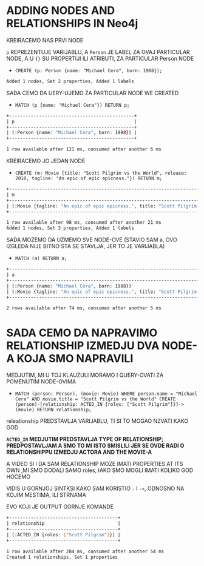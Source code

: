 # ADDING NODES AND RELATIONSHIPS IN Neo4j

KREIRACEMO NAS PRVI NODE

`p` REPREZENTUJE VARIJABLU, A `Person` JE LABEL ZA OVAJ PARTICULAR NODE, A U `{}` SU PROPERTIJI ILI ATRIBUTI, ZA PARTICULAR Person NODE

- `CREATE (p: Person {name: "Michael Cera", born: 1988});`

```zsh
Added 1 nodes, Set 2 properties, Added 1 labels
```

SADA CEMO DA UERY-UJEMO ZA PARTICULAR NODE WE CREATED

- `MATCH (p {name: "Michael Cera"}) RETURN p;`

```zsh
+----------------------------------------------+
| p                                            |
+----------------------------------------------+
| (:Person {name: "Michael Cera", born: 1988}) |
+----------------------------------------------+

1 row available after 121 ms, consumed after another 6 ms
```

KREIRACEMO JO JEDAN NODE

- `CREATE (m: Movie {title: "Scott Pilgrim vs the World", release: 2010, tagline: "An epic of epic epicness."}) RETURN m;`

```zsh
+-----------------------------------------------------------------------------------------------------+
| m                                                                                                   |
+-----------------------------------------------------------------------------------------------------+
| (:Movie {tagline: "An epic of epic epicness.", title: "Scott Pilgrim vs the World", release: 2010}) |
+-----------------------------------------------------------------------------------------------------+

1 row available after 98 ms, consumed after another 21 ms
Added 1 nodes, Set 3 properties, Added 1 labels
```

SADA MOZEMO DA UZMEMO SVE NODE-OVE (STAVIO SAM a, OVO IZGLEDA NIJE BITNO STA SE STAVLJA, JER TO JE VARIJABLA)

- `MATCH (a) RETURN a;`

```zsh
+-----------------------------------------------------------------------------------------------------+
| a                                                                                                   |
+-----------------------------------------------------------------------------------------------------+
| (:Person {name: "Michael Cera", born: 1988})                                                        |
| (:Movie {tagline: "An epic of epic epicness.", title: "Scott Pilgrim vs the World", release: 2010}) |
+-----------------------------------------------------------------------------------------------------+

2 rows available after 74 ms, consumed after another 5 ms
```

# SADA CEMO DA NAPRAVIMO RELATIONSHIP IZMEDJU DVA NODE-A KOJA SMO NAPRAVILI

MEDJUTIM, MI U TOJ KLAUZULI MORAMO I QUERY-OVATI ZA POMENUTIM NODE-OVIMA

- `MATCH (person: Person), (movie: Movie) WHERE person.name = "Michael Cera" AND movie.title = "Scott Pilgrim vs the World" CREATE (person)-[relationship: ACTED_IN {roles: ["Scott Pilgrim"]}]->(movie) RETURN relationship;`

releationship PREDSTAVLJA VARIJABLU, TI SI TO MOGAO NZVATI KAKO GOD

**`ACTED_IN` MEDJUTIM PREDSTAVLJA TYPE OF RELATIONSHIP; PREDPOSTAVLJAM A SMO TO MI ISTO SMISLILI JER SE OVDE RADI O RELATIONSHIPPU IZMEDJU ACTORA AND THE MOVIE-A**

A VIDEO SI I DA SAM RELATIONSHIP MOZE IMATI PROPERTIES AT ITS OWN ,MI SMO DODALI SAMO roles, IAKO SMO MOGLI IMATI KOLIKO GOD HOCEMO

VIDIS U GORNJOJ SINTKSI KAKO SAM KORISTIO `-` I `->`, ODNOSNO NA KOJIM MESTIMA, ILI STRNAMA

EVO KOJI JE OUTPUT GORNJE KOMANDE

```zsh
+----------------------------------------+
| relationship                           |
+----------------------------------------+
| [:ACTED_IN {roles: ["Scott Pilgrim"]}] |
+----------------------------------------+

1 row available after 284 ms, consumed after another 54 ms
Created 1 relationships, Set 1 properties
```
